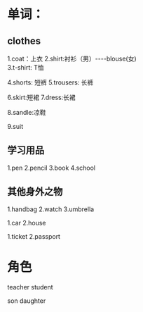 # 单词：
## clothes
1.coat：上衣
2.shirt:衬衫（男）----blouse(女)   
3.t-shirt: T恤

4.shorts: 短裤 
5.trousers: 长裤

6.skirt:短裙
7.dress:长裙

8.sandle:凉鞋

9.suit


## 学习用品
1.pen
2.pencil
3.book
4.school

## 其他身外之物
1.handbag
2.watch
3.umbrella

1.car
2.house

1.ticket
2.passport

# 角色
teacher
student

son
daughter
